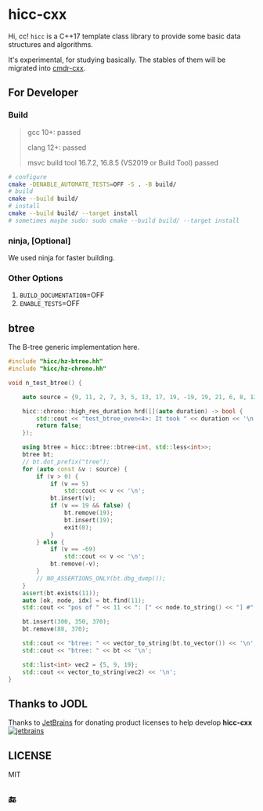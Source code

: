 # hicc-cxx

Hi, cc! `hicc` is a C++17 template class library to provide some basic data structures and algorithms.

It's experimental, for studying basically. The stables of them will be migrated into [cmdr-cxx](https://github.com/hedzr/cmdr-cxx).




## For Developer



### Build

> gcc 10+: passed
>
> clang 12+: passed
>
> msvc build tool 16.7.2, 16.8.5 (VS2019 or Build Tool) passed

```bash
# configure
cmake -DENABLE_AUTOMATE_TESTS=OFF -S . -B build/
# build
cmake --build build/
# install
cmake --build build/ --target install
# sometimes maybe sudo: sudo cmake --build build/ --target install
```

### ninja, [Optional]

We used ninja for faster building.


### Other Options

1. `BUILD_DOCUMENTATION`=OFF
2. `ENABLE_TESTS`=OFF



## btree

The B-tree generic implementation here.

```cpp
#include "hicc/hz-btree.hh"
#include "hicc/hz-chrono.hh"

void n_test_btree() {

    auto source = {9, 11, 2, 7, 3, 5, 13, 17, 19, -19, 19, 21, 6, 8, 12, 29, 31, 18, 20, 16, 14, 15, -15, 15, 1, -1, 1, 10, 33, 47, 28, 55, 56, 66, 78, 88, 89, 69, -69, 69};

    hicc::chrono::high_res_duration hrd([](auto duration) -> bool {
        std::cout << "test_btree_even<4>: It took " << duration << '\n';
        return false;
    });

    using btree = hicc::btree::btree<int, std::less<int>>;
    btree bt;
    // bt.dot_prefix("tree");
    for (auto const &v : source) {
        if (v > 0) {
            if (v == 5)
                std::cout << v << '\n';
            bt.insert(v);
            if (v == 19 && false) {
                bt.remove(19);
                bt.insert(19);
                exit(0);
            }
        } else {
            if (v == -69)
                std::cout << v << '\n';
            bt.remove(-v);
        }
        // NO_ASSERTIONS_ONLY(bt.dbg_dump());
    }
    assert(bt.exists(11));
    auto [ok, node, idx] = bt.find(11);
    std::cout << "pos of " << 11 << ": [" << node.to_string() << "] #" << idx << '\n';

    bt.insert(300, 350, 370);
    bt.remove(88, 370);

    std::cout << "btree: " << vector_to_string(bt.to_vector()) << '\n';
    std::cout << "btree: " << bt << '\n';

    std::list<int> vec2 = {5, 9, 19};
    std::cout << vector_to_string(vec2) << '\n';
}
```







## Thanks to JODL

Thanks to [JetBrains](https://www.jetbrains.com/?from=hicc-cxx) for donating product licenses to help develop **hicc-cxx** [![jetbrains](https://gist.githubusercontent.com/hedzr/447849cb44138885e75fe46f1e35b4a0/raw/bedfe6923510405ade4c034c5c5085487532dee4/jetbrains-variant-4.svg)](https://www.jetbrains.com/?from=hedzr/hicc-cxx)




## LICENSE

MIT


## 🔚



